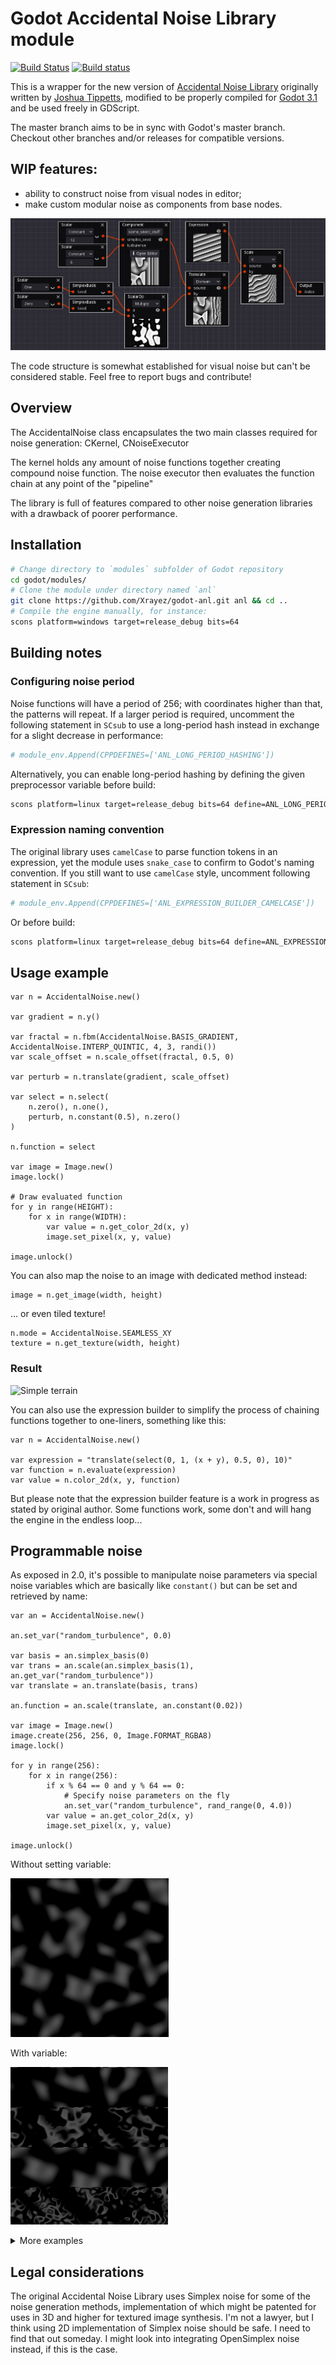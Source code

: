 # Godot Accidental Noise Library module

[![Build Status](https://travis-ci.com/Xrayez/godot-anl.svg?branch=master)](https://travis-ci.com/Xrayez/godot-anl)
[![Build status](https://ci.appveyor.com/api/projects/status/n6b4hvlk7pxu6dk0/branch/master?svg=true)](https://ci.appveyor.com/project/Xrayez/godot-anl/branch/master)

This is a wrapper for the new version of
[Accidental Noise Library](https://github.com/JTippetts/accidental-noise-library)
originally written by
[Joshua Tippetts](https://sourceforge.net/u/tippettsj/profile/), modified
to be properly compiled for [Godot 3.1](https://github.com/godotengine/godot)
and be used freely in GDScript.

The master branch aims to be in sync with Godot's master branch. Checkout other
branches and/or releases for compatible versions.

## WIP features:

* ability to construct noise from visual nodes in editor;
* make custom modular noise as components from base nodes.

![Visual Accidental Noise Workbench](examples/images/visual_noise.png)

The code structure is somewhat established for visual noise but can't be considered stable. Feel free to report bugs and contribute!

## Overview

The AccidentalNoise class encapsulates the two main classes required for noise
generation: CKernel, CNoiseExecutor

The kernel holds any amount of noise functions together creating compound noise
function. The noise executor then evaluates the function chain at any point of
the "pipeline"

The library is full of features compared to other noise generation libraries with
a drawback of poorer performance.

## Installation

```bash
# Change directory to `modules` subfolder of Godot repository
cd godot/modules/
# Clone the module under directory named `anl`
git clone https://github.com/Xrayez/godot-anl.git anl && cd ..
# Compile the engine manually, for instance:
scons platform=windows target=release_debug bits=64
```

## Building notes

### Configuring noise period

Noise functions will have a period of 256; with coordinates higher than that,
the patterns will repeat. If a larger period is required, uncomment the
following statement in `SCsub` to use a long-period hash instead in exchange for a slight
decrease in performance:

```python
# module_env.Append(CPPDEFINES=['ANL_LONG_PERIOD_HASHING'])
```

Alternatively, you can enable long-period hashing by defining the given preprocessor
variable before build:

```bash
scons platform=linux target=release_debug bits=64 define=ANL_LONG_PERIOD_HASHING
```

### Expression naming convention

The original library uses `camelCase` to parse function tokens in an expression,
yet the module uses `snake_case` to confirm to Godot's naming convention. If you
still want to use `camelCase` style, uncomment following statement in `SCsub`:

```python
# module_env.Append(CPPDEFINES=['ANL_EXPRESSION_BUILDER_CAMELCASE'])
```

Or before build:

```bash
scons platform=linux target=release_debug bits=64 define=ANL_EXPRESSION_BUILDER_CAMELCASE
```

## Usage example

```gdscript
var n = AccidentalNoise.new()

var gradient = n.y()

var fractal = n.fbm(AccidentalNoise.BASIS_GRADIENT, AccidentalNoise.INTERP_QUINTIC, 4, 3, randi())
var scale_offset = n.scale_offset(fractal, 0.5, 0)

var perturb = n.translate(gradient, scale_offset)

var select = n.select(
	n.zero(), n.one(),
	perturb, n.constant(0.5), n.zero()
)

n.function = select

var image = Image.new()
image.lock()

# Draw evaluated function
for y in range(HEIGHT):
	for x in range(WIDTH):
		var value = n.get_color_2d(x, y)
		image.set_pixel(x, y, value)

image.unlock()
```
You can also map the noise to an image with dedicated method instead:
```gdscript
image = n.get_image(width, height)
```
... or even tiled texture!
```gdscript
n.mode = AccidentalNoise.SEAMLESS_XY
texture = n.get_texture(width, height)
```

### Result
![Simple terrain](examples/images/terrain_binary.png)

You can also use the expression builder to simplify the process of chaining
functions together to one-liners, something like this:

```gdscript
var n = AccidentalNoise.new()

var expression = "translate(select(0, 1, (x + y), 0.5, 0), 10)"
var function = n.evaluate(expression)
var value = n.color_2d(x, y, function)
```

But please note that the expression builder feature is a work in progress as
stated by original author. Some functions work, some don't and will hang the
engine in the endless loop...

## Programmable noise

As exposed in 2.0, it's possible to manipulate noise parameters via special noise
variables which are basically like `constant()` but can be set and retrieved by name:

```gdscript
var an = AccidentalNoise.new()

an.set_var("random_turbulence", 0.0)

var basis = an.simplex_basis(0)
var trans = an.scale(an.simplex_basis(1), an.get_var("random_turbulence"))
var translate = an.translate(basis, trans)

an.function = an.scale(translate, an.constant(0.02))

var image = Image.new()
image.create(256, 256, 0, Image.FORMAT_RGBA8)
image.lock()

for y in range(256):
	for x in range(256):
		if x % 64 == 0 and y % 64 == 0:
			# Specify noise parameters on the fly
			an.set_var("random_turbulence", rand_range(0, 4.0))
		var value = an.get_color_2d(x, y)
		image.set_pixel(x, y, value)

image.unlock()
```

Without setting variable:

![Before](examples/images/programmable_noise_before.png)

With variable:

![After](examples/images/programmable_noise_after.png)

<details><summary>More examples</summary>
<p>

![Water or Smoke?](examples/images/water_smoke.png)
![Stones with moss?](examples/images/stone_moss.png)
![Lapis lazuli?](examples/images/stone_lapis.png)

</p>
</details>

## Legal considerations

The original Accidental Noise Library uses Simplex noise for some of the noise
generation methods, implementation of which might be patented for uses in 3D and
higher for textured image synthesis. I'm not a lawyer, but I think using 2D
implementation of Simplex noise should be safe. I need to find that out someday.
I might look into integrating OpenSimplex noise instead, if this is the case.
